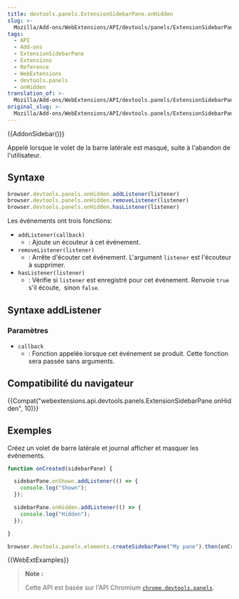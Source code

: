 ```yaml
---
title: devtools.panels.ExtensionSidebarPane.onHidden
slug: >-
  Mozilla/Add-ons/WebExtensions/API/devtools/panels/ExtensionSidebarPane/onHidden
tags:
  - API
  - Add-ons
  - ExtensionSidebarPane
  - Extensions
  - Reference
  - WebExtensions
  - devtools.panels
  - onHidden
translation_of: >-
  Mozilla/Add-ons/WebExtensions/API/devtools.panels/ExtensionSidebarPane/onHidden
original_slug: >-
  Mozilla/Add-ons/WebExtensions/API/devtools.panels/ExtensionSidebarPane/onHidden
---
```

{{AddonSidebar()}}

Appelé lorsque le volet de la barre latérale est masqué, suite à l'abandon de l'utilisateur.

## Syntaxe

```js
browser.devtools.panels.onHidden.addListener(listener)
browser.devtools.panels.onHidden.removeListener(listener)
browser.devtools.panels.onHidden.hasListener(listener)
```

Les événements ont trois fonctions:

- `addListener(callback)`
  - : Ajoute un écouteur à cet événement.
- `removeListener(listener)`
  - : Arrête d'écouter cet événement. L'argument `listener` est l'écouteur à supprimer.
- `hasListener(listener)`
  - : Vérifie si `listener` est enregistré pour cet événement. Renvoie `true` s'il écoute,  sinon `false`.

## Syntaxe addListener

### Paramètres

- `callback`
  - : Fonction appelée lorsque cet événement se produit. Cette fonction sera passée sans arguments.

## Compatibilité du navigateur

{{Compat("webextensions.api.devtools.panels.ExtensionSidebarPane.onHidden", 10)}}

## Exemples

Créez un volet de barre latérale et journal afficher et masquer les événements.

```js
function onCreated(sidebarPane) {

  sidebarPane.onShown.addListener(() => {
    console.log("Shown");
  });

  sidebarPane.onHidden.addListener(() => {
    console.log("Hidden");
  });

}

browser.devtools.panels.elements.createSidebarPane("My pane").then(onCreated);
```

{{WebExtExamples}}

> **Note :**
>
> Cette API est basée sur l'API Chromium [`chrome.devtools.panels`](https://developer.chrome.com/extensions/devtools_panels).

